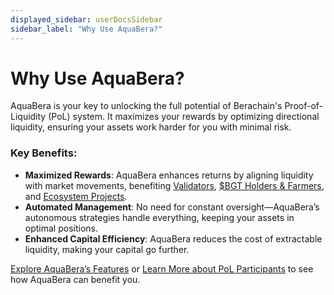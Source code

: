 ```yaml
---
displayed_sidebar: userDocsSidebar
sidebar_label: "Why Use AquaBera?"
---
```


# Why Use AquaBera?

AquaBera is your key to unlocking the full potential of Berachain's Proof-of-Liquidity (PoL) system. It maximizes your rewards by optimizing directional liquidity, ensuring your assets work harder for you with minimal risk. 

### Key Benefits:

- **Maximized Rewards**: AquaBera enhances returns by aligning liquidity with market movements, benefiting [Validators](./pol-validators), [$BGT Holders & Farmers](./pol-bgt-holders-farmers), and [Ecosystem Projects](./pol-ecosystem-projects).
- **Automated Management**: No need for constant oversight—AquaBera’s autonomous strategies handle everything, keeping your assets in optimal positions.
- **Enhanced Capital Efficiency**: AquaBera reduces the cost of extractable liquidity, making your capital go further.

[Explore AquaBera’s Features](./features-benefits) or [Learn More about PoL Participants](./intro-pol) to see how AquaBera can benefit you.
